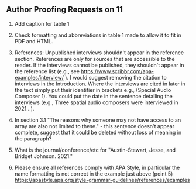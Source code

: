 ## Author Proofing Requests on 11

1. Add caption for table 1

2. Check formatting and abbreviations in table 1 made to allow it to fit in PDF and HTML.

3. References: Unpublished interviews shouldn't appear in the reference section. References are only for sources that are accessible to the reader. If the interviews cannot be published, they shouldn't appear in the reference list (e.g., see https://www.scribbr.com/apa-examples/interview/ ). I would suggest removing the citation to interviews in the Introduction. Where the interviews are cited in later in the text simply put their identifier in brackets e.g., (Spacial Audio Composer 1). You could put the date in the sentence detailing the interviews (e.g., Three spatial audio composers were interviewed in 2021...).

4. In section 3.1 "The reasons why someone may not have access to an array are also not limited to these." - this sentence doesn't appear complete, suggest that it could be deleted without loss of meaning in the paragraph?

5. What is the journal/conference/etc for "Austin-Stewart, Jesse, and Bridget Johnson. 2021."

6. Please ensure all references comply with APA Style, in particular the name formatting is not correct in the example just above (point 5) https://apastyle.apa.org/style-grammar-guidelines/references/examples
